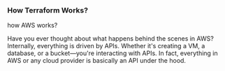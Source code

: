 ### How Terraform Works? 

how AWS works? 

Have you ever thought about what happens behind the scenes in AWS? Internally, everything is driven by APIs. Whether it's creating a VM, a database, or a bucket—you're interacting with APIs. In fact, everything in AWS or any cloud provider is basically an API under the hood.
